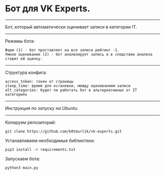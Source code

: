 # Бот для VK Experts.
___
Бот, который автоматически оценивает записи в категории IT.
___
Режимы бота:

    Фарм (1) - бот проставляет на все записи рейтинг -1.
    Умное оценивание (2) - бот анализирует запись и в следствии анализа ставит ей оценку.
    
___
Структура конфига:

    access_token: токен от страницы
    sleep_time: время для остановки, между оцениванием записи
    alt_categories: будет ли работать бот в альтернативных от IT категориях

___
<i>Инструкция по запуску на Ubuntu.</i>
___
Копируем репозиторий:
    
    git clone https://github.com/k0tmurlik/vk-experts.git

Устанавливаем необходимые библиотеки:

    pip3 install -r requirements.txt
    
Запускаем бота:

    python3 main.py
